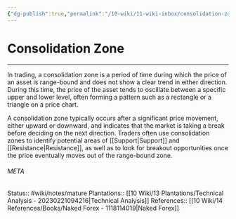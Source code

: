 ```yaml
---
{"dg-publish":true,"permalink":"/10-wiki/11-wiki-inbox/consolidation-zone-20230309072609/"}
---
```


# Consolidation Zone
---
In trading, a consolidation zone is a period of time during which the price of an asset is range-bound and does not show a clear trend in either direction. During this time, the price of the asset tends to oscillate between a specific upper and lower level, often forming a pattern such as a rectangle or a triangle on a price chart.

A consolidation zone typically occurs after a significant price movement, either upward or downward, and indicates that the market is taking a break before deciding on the next direction. Traders often use consolidation zones to identify potential areas of [[Support\|Support]] and [[Resistance\|Resistance]], as well as to look for breakout opportunities once the price eventually moves out of the range-bound zone.



###### META
Status:: #wiki/notes/mature 
Plantations:: [[10 Wiki/13 Plantations/Technical Analysis - 20230221094216\|Technical Analysis]]
References:: [[10 Wiki/14 References/Books/Naked Forex - 1118114019\|Naked Forex]]
